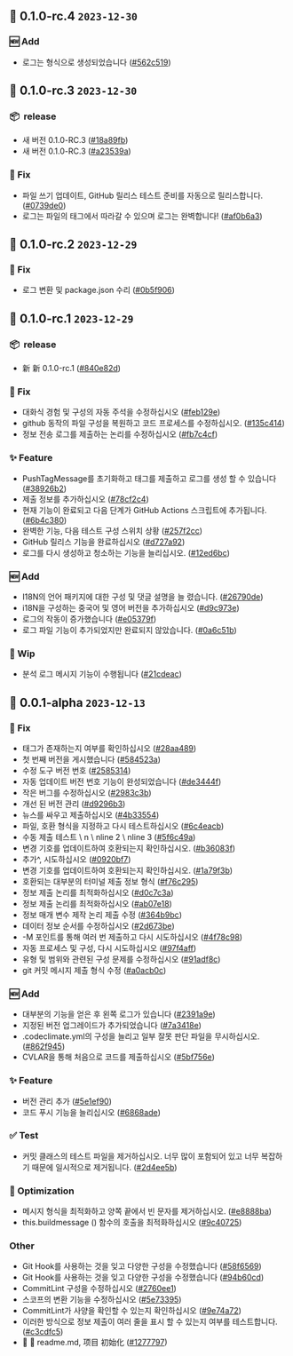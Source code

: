 ## 🎉 0.1.0-rc.4 `2023-12-30`
### 🆕 Add
- 로그는 형식으로 생성되었습니다 ([#562c519](https://github.com/kwooshung/cvlar/commit/562c519ed9b32d5d62f4bb38861b019378dcc550))

## 🎉 0.1.0-rc.3 `2023-12-30`
### 📦 ️ release
- 새 버전 0.1.0-RC.3 ([#18a89fb](https://github.com/kwooshung/cvlar/commit/18a89fb156cff3b702bb58bec820c768c745242e))
- 새 버전 0.1.0-RC.3 ([#a23539a](https://github.com/kwooshung/cvlar/commit/a23539a0557190eb2e31c257c61cbe3cb916ed22))
### 🐛 Fix
- 파일 쓰기 업데이트, GitHub 릴리스 테스트 준비를 자동으로 릴리스합니다. ([#0739de0](https://github.com/kwooshung/cvlar/commit/0739de005bb58f84d0fec91dec6907f89d3df65e))
- 로그는 파일의 태그에서 따라갈 수 있으며 로그는 완벽합니다! ([#af0b6a3](https://github.com/kwooshung/cvlar/commit/af0b6a31e0653d94d3a8c6af190549e9fb525a01))

## 🎉 0.1.0-rc.2 `2023-12-29`
### 🐛 Fix
- 로그 변환 및 package.json 수리 ([#0b5f906](https://github.com/kwooshung/cvlar/commit/0b5f90694c5cd27bae1906c33756cb86729b5ca1))

## 🎉 0.1.0-rc.1 `2023-12-29`
### 📦 ️ release
- 新 新 0.1.0-rc.1 ([#840e82d](https://github.com/kwooshung/cvlar/commit/840e82d90709dedcd2423d993d90867a89b622cd))
### 🐛 Fix
- 대화식 경험 및 구성의 자동 주석을 수정하십시오 ([#feb129e](https://github.com/kwooshung/cvlar/commit/feb129e81d2bc1e2e03a6473f0d69a7dc483c2c9))
- github 동작의 파일 구성을 복원하고 코드 프로세스를 수정하십시오. ([#135c414](https://github.com/kwooshung/cvlar/commit/135c414afa8509995effb23eaeb2f5aa845ab1a7))
- 정보 전송 로그를 제출하는 논리를 수정하십시오 ([#fb7c4cf](https://github.com/kwooshung/cvlar/commit/fb7c4cfee0ad4f0e11813dc9ef15857d25ff19ba))
### ✨ Feature
- PushTagMessage를 초기화하고 태그를 제출하고 로그를 생성 할 수 있습니다 ([#38926b2](https://github.com/kwooshung/cvlar/commit/38926b2916b9e81f96cc02e372e98dbc0cc9bf96))
- 제출 정보를 추가하십시오 ([#78cf2c4](https://github.com/kwooshung/cvlar/commit/78cf2c44488076653b185a2638516ad94f12da5a))
- 현재 기능이 완료되고 다음 단계가 GitHub Actions 스크립트에 추가됩니다. ([#6b4c380](https://github.com/kwooshung/cvlar/commit/6b4c380045facec85985de6fbe5d64e4cf0519b2))
- 완벽한 기능, 다음 테스트 구성 스위치 상황 ([#257f2cc](https://github.com/kwooshung/cvlar/commit/257f2cce542282fa30a23136d152ceaa4ed95fb6))
- GitHub 릴리스 기능을 완료하십시오 ([#d727a92](https://github.com/kwooshung/cvlar/commit/d727a92b5dfd1a63e002633aee13d12867fac1f3))
- 로그를 다시 생성하고 청소하는 기능을 늘리십시오. ([#12ed6bc](https://github.com/kwooshung/cvlar/commit/12ed6bce1e8066cc45a9c77c7a46b37f188b4251))
### 🆕 Add
- I18N의 언어 패키지에 대한 구성 및 댓글 설명을 늘 렸습니다. ([#26790de](https://github.com/kwooshung/cvlar/commit/26790de35cf9a1d41db1ea075356c37b018a1a46))
- i18N을 구성하는 중국어 및 영어 버전을 추가하십시오 ([#d9c973e](https://github.com/kwooshung/cvlar/commit/d9c973e695c6bd6c2c0e69c5675697dcf2127585))
- 로그의 작동이 증가했습니다 ([#e05379f](https://github.com/kwooshung/cvlar/commit/e05379f6b7aef113c1e7340fb2aa7f7572aea625))
- 로그 파일 기능이 추가되었지만 완료되지 않았습니다. ([#0a6c51b](https://github.com/kwooshung/cvlar/commit/0a6c51be1f28b8cad6356b7c2d8855ce62dffac2))
### 🚧 Wip
- 분석 로그 메시지 기능이 수행됩니다 ([#21cdeac](https://github.com/kwooshung/cvlar/commit/21cdeac721f0b6bcada387107c52db18197111a3))

## 🎉 0.0.1-alpha `2023-12-13`
### 🐛 Fix
- 태그가 존재하는지 여부를 확인하십시오 ([#28aa489](https://github.com/kwooshung/cvlar/commit/28aa489183edc951698ace19c0f81d3ddb674ec3))
- 첫 번째 버전을 게시했습니다 ([#584523a](https://github.com/kwooshung/cvlar/commit/584523a95fbefa8834d7a59221efe5f8801827f1))
- 수정 도구 버전 번호 ([#2585314](https://github.com/kwooshung/cvlar/commit/258531496dfc466e3b9c7e5e02a767622550d532))
- 자동 업데이트 버전 번호 기능이 완성되었습니다 ([#de3444f](https://github.com/kwooshung/cvlar/commit/de3444f3a1bfc8e9d4ef93597375f69324966b3a))
- 작은 버그를 수정하십시오 ([#2983c3b](https://github.com/kwooshung/cvlar/commit/2983c3bd8c2b0effe953f207a4038fa429780c7a))
- 개선 된 버전 관리 ([#d9296b3](https://github.com/kwooshung/cvlar/commit/d9296b35227103c2390648ad09c0fb0844405b2e))
- 뉴스를 싸우고 제출하십시오 ([#4b33554](https://github.com/kwooshung/cvlar/commit/4b33554377b31296655cb3f7912fea788ffdac49))
- 파일, 호환 형식을 지정하고 다시 테스트하십시오 ([#6c4eacb](https://github.com/kwooshung/cvlar/commit/6c4eacb4b7d7a8303afe860f4d440904e5d4a479))
- 수동 제출 테스트 \ n \ nline 2 \ nline 3 ([#5f6c49a](https://github.com/kwooshung/cvlar/commit/5f6c49a92ebb33aefb6227dd5438a9f35db9ca33))
- 변경 기호를 업데이트하여 호환되는지 확인하십시오. ([#b36083f](https://github.com/kwooshung/cvlar/commit/b36083f87af3233f606afae0970c012e470faa12))
- 추가^, 시도하십시오 ([#0920bf7](https://github.com/kwooshung/cvlar/commit/0920bf74013682d4bec3137968c3569020ec9edc))
- 변경 기호를 업데이트하여 호환되는지 확인하십시오. ([#1a79f3b](https://github.com/kwooshung/cvlar/commit/1a79f3b0f010ce5b5cda78df2190e9575ae88aed))
- 호환되는 대부분의 터미널 제출 정보 형식 ([#f76c295](https://github.com/kwooshung/cvlar/commit/f76c295f38e73305536a5598dfbcc3f64ef98d2e))
- 정보 제출 논리를 최적화하십시오 ([#d0c7c3a](https://github.com/kwooshung/cvlar/commit/d0c7c3afde89edb8f7c75c2c47c74df4b729b94c))
- 정보 제출 논리를 최적화하십시오 ([#ab07e18](https://github.com/kwooshung/cvlar/commit/ab07e187a924879513145aadb3488b1ae3e5ee66))
- 정보 매개 변수 제작 논리 제출 수정 ([#364b9bc](https://github.com/kwooshung/cvlar/commit/364b9bc80d64f5f2327762e1755604d9759df6ef))
- 데이터 정보 순서를 수정하십시오 ([#2d673be](https://github.com/kwooshung/cvlar/commit/2d673be9c27fc812aef9125048b595e39b068afa))
- -M 포인트를 통해 여러 번 제출하고 다시 시도하십시오 ([#4f78c98](https://github.com/kwooshung/cvlar/commit/4f78c98f531970d5ddbe0d5d908708a565e93ec0))
- 자동 프로세스 및 구성, 다시 시도하십시오 ([#97f4aff](https://github.com/kwooshung/cvlar/commit/97f4affa279c5da6eafe5474e57a4360b0530263))
- 유형 및 범위와 관련된 구성 문제를 수정하십시오 ([#91adf8c](https://github.com/kwooshung/cvlar/commit/91adf8c5e0624ea628bed71cf2da6b05313876fc))
- git 커밋 메시지 제출 형식 수정 ([#a0acb0c](https://github.com/kwooshung/cvlar/commit/a0acb0c073c29f2d53a2b5c9c4202f06e877812b))
### 🆕 Add
- 대부분의 기능을 얻은 후 왼쪽 로그가 있습니다 ([#2391a9e](https://github.com/kwooshung/cvlar/commit/2391a9efa7423501be89dd6b221b464c1b4c6f30))
- 지정된 버전 업그레이드가 추가되었습니다 ([#7a3418e](https://github.com/kwooshung/cvlar/commit/7a3418ea5c0e56ed27bfc188748d739dacba514d))
- .codeclimate.yml의 구성을 늘리고 일부 잘못 판단 파일을 무시하십시오. ([#862f945](https://github.com/kwooshung/cvlar/commit/862f94538eff6a64b71e03d6fd9560128c89fba3))
- CVLAR을 통해 처음으로 코드를 제출하십시오 ([#5bf756e](https://github.com/kwooshung/cvlar/commit/5bf756e2e548b4ed06f73cf62bac481ee11c4049))
### ✨ Feature
- 버전 관리 추가 ([#5e1ef90](https://github.com/kwooshung/cvlar/commit/5e1ef90dd5cc4d3ba19fc892e95b968dcfe97c50))
- 코드 푸시 기능을 늘리십시오 ([#6868ade](https://github.com/kwooshung/cvlar/commit/6868adecedb08b92c6a97f098fe985ffed437639))
### ✅ Test
- 커밋 클래스의 테스트 파일을 제거하십시오. 너무 많이 포함되어 있고 너무 복잡하기 때문에 일시적으로 제거됩니다. ([#2d4ee5b](https://github.com/kwooshung/cvlar/commit/2d4ee5b95be1740f781130be290aac8d6f236741))
### 💩 Optimization
- 메시지 형식을 최적화하고 양쪽 끝에서 빈 문자를 제거하십시오. ([#e8888ba](https://github.com/kwooshung/cvlar/commit/e8888ba3efbeb624214a2c0dd28ae330e65d3eb9))
- this.buildmessage () 함수의 호출을 최적화하십시오 ([#9c40725](https://github.com/kwooshung/cvlar/commit/9c407253169c458ab2c8f1da8e5a479ff9ad75ad))
### Other
- Git Hook를 사용하는 것을 잊고 다양한 구성을 수정했습니다 ([#58f6569](https://github.com/kwooshung/cvlar/commit/58f6569a098c023328caf8297c440574be659f23))
- Git Hook를 사용하는 것을 잊고 다양한 구성을 수정했습니다 ([#94b60cd](https://github.com/kwooshung/cvlar/commit/94b60cdcb7f481ee29cb68db94c5f5abed6aeccc))
- CommitLint 구성을 수정하십시오 ([#2760ee1](https://github.com/kwooshung/cvlar/commit/2760ee1093fc0fe16ea2e9f211c77ea0c747601b))
- 스코프의 변환 기능을 수정하십시오 ([#5e73395](https://github.com/kwooshung/cvlar/commit/5e733959941068392b38dd111a3e1b3edb9b86a1))
- CommitLint가 사양을 확인할 수 있는지 확인하십시오 ([#9e74a72](https://github.com/kwooshung/cvlar/commit/9e74a72398a4db82b1c6fe6e58fb0999abd3406d))
- 이러한 방식으로 정보 제출이 여러 줄을 표시 할 수 있는지 여부를 테스트합니다. ([#c3cdfc5](https://github.com/kwooshung/cvlar/commit/c3cdfc5890bc005816d961d07cf4807543c005a1))
- 🍻 🍻 readme.md, 项目 初始化 ([#1277797](https://github.com/kwooshung/cvlar/commit/127779760a48c43f3bf3d26c9e7c3e329327f79e))